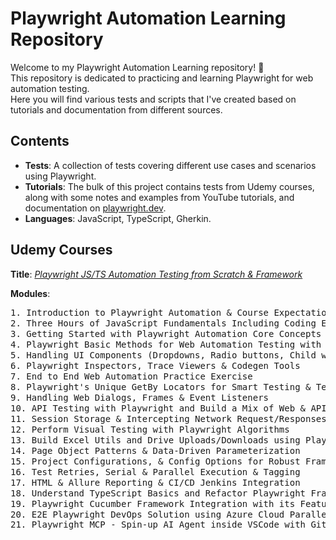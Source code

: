 # Playwright Automation Learning Repository

Welcome to my Playwright Automation Learning repository! 🎉 <br>
This repository is dedicated to practicing and learning Playwright for web automation testing. <br>
Here you will find various tests and scripts that I've created based on tutorials and documentation from different sources.

## Contents

- **Tests**: A collection of tests covering different use cases and scenarios using Playwright.
- **Tutorials**: The bulk of this project contains tests from Udemy courses, along with some notes and examples from YouTube tutorials, and documentation on [playwright.dev](https://playwright.dev/).
- **Languages**: JavaScript, TypeScript, Gherkin.

## Udemy Courses
**Title**: [*Playwright JS/TS Automation Testing from Scratch & Framework*](https://www.udemy.com/course/playwright-tutorials-automation-testing/)

**Modules**:
<pre>
1. Introduction to Playwright Automation & Course Expectations                     ✅
2. Three Hours of JavaScript Fundamentals Including Coding Exercises               ✅
3. Getting Started with Playwright Automation Core Concepts                        ✅
4. Playwright Basic Methods for Web Automation Testing with Examples               ✅
5. Handling UI Components (Dropdowns, Radio buttons, Child windows)                ✅
6. Playwright Inspectors, Trace Viewers & Codegen Tools                            ✅
7. End to End Web Automation Practice Exercise                                     ✅
8. Playwright's Unique GetBy Locators for Smart Testing & Test Runner usage        ✅
9. Handling Web Dialogs, Frames & Event Listeners                                  ✅
10. API Testing with Playwright and Build a Mix of Web & API Tests                 ✅
11. Session Storage & Intercepting Network Request/Responses                       ✅
12. Perform Visual Testing with Playwright Algorithms                              ✅
13. Build Excel Utils and Drive Uploads/Downloads using Playwright                 ✅
14. Page Object Patterns & Data-Driven Parameterization                            ✅
15. Project Configurations, & Config Options for Robust Framework Design           ✅
16. Test Retries, Serial & Parallel Execution & Tagging                            ✅
17. HTML & Allure Reporting & CI/CD Jenkins Integration                            ✅
18. Understand TypeScript Basics and Refactor Playwright Framework to TypeScript   ✅
19. Playwright Cucumber Framework Integration with its Features                    ✅     
20. E2E Playwright DevOps Solution using Azure Cloud Parallel Hosting & CI/CD
21. Playwright MCP - Spin-up AI Agent inside VSCode with Github Copilot
</pre>
